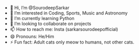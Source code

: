 - 👋 Hi, I’m @SourodeepSarkar
- 👀 I’m interested in Coding, Sports, Music and Astronomy
- 🌱 I’m currently learning Python
- 💞️ I’m looking to collaborate on projects
- 📫 How to reach me: Insta (sarkarsourodeepofficial)
- 😄 Pronouns: He/Him
- ⚡ Fun fact: Adult cats only meow to humans, not other cats.

<!---
SourodeepSarkar/SourodeepSarkar is a ✨ special ✨ repository because its `README.md` (this file) appears on your GitHub profile.
You can click the Preview link to take a look at your changes.
--->

